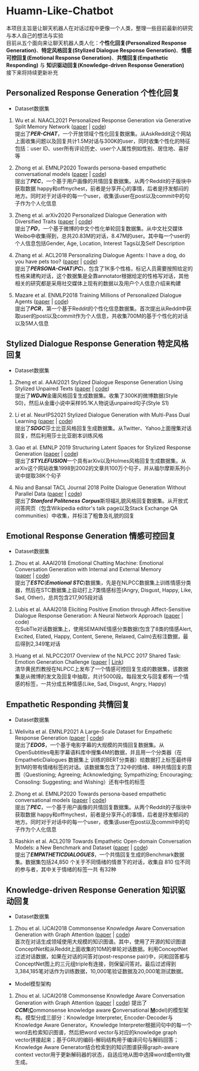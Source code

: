 # Huamn-Like-Chatbot
本项目主旨是让聊天机器人在对话过程中更像一个人类，整理一些目前最新的研究与本人自己的想法与实验  
目前从五个面向来让聊天机器人类人化：**个性化回复(Personalized Response Generation)**、**特定风格回复(Stylized Dialogue Response Generation)**、**情感可控回复(Emotional Response Generation)**、**共情回复(Empathetic Responding)** 与 **知识驱动回复(Knowledge-driven Response Generation)**  
接下来将持续更新补充

## Personalized Response Generation  个性化回复  
- Dataset数据集
1. Wu et al. NAACL2021 Personalized Response Generation via Generative Split Memory Network 
([paper](https://aclanthology.org/2021.naacl-main.157.pdf) | [code](https://github.com/Willyoung2017/PER-CHAT))  
提出了***PER-CHAT***，一个开放领域个性化回复数据集。从AskReddit这个网站上面收集问题以及回复共计1.5M对话与300K的user，同时收集个性化的特征包括：user ID、user所有评论历史、user个人属性例如性别、居住地、喜好等 
  
2. Zhong et al. EMNLP2020 Towards persona-based empathetic conversational models
([paper](https://aclanthology.org/2020.emnlp-main.531.pdf) | [code](https://github.com/zhongpeixiang/PEC))  
提出了***PEC***，一个基于用户画像的共情回复数据集。从两个Reddit的子版块中获取数据 happy和offmychest，前者是分享开心的事情，后者是抒发郁闷的地方。同时对于对话中的每一个user，收集该user在post以及commit中的句子作为个人化信息
  
3. Zheng et al. arXiv2020 Personalized Dialogue Generation with Diversified Traits
([paper](https://arxiv.org/pdf/1901.09672.pdf) | [code](https://github.com/silverriver/PersonalDilaog))  
提出了***PD***，一个基于微博的中文个性化单轮回复数据集。从中文社交媒体Weibo中收集得到，总共20.83M的对话，8.47M的user。其中每一个user的个人信息包括Gender, Age, Location, Interest Tags以及Self Description

4. Zhang et al. ACL2018 Personalizing Dialogue Agents: I have a dog, do you have pets too?
([paper](https://arxiv.org/pdf/1801.07243.pdf) | [code](https://github.com/facebookresearch/ParlAI))   
提出了***PERSONA-CHAT***(***PC***)，包含了1K多个性格，标记人员需要按照给定的性格来建构对话，这个数据集是全靠annotator根据给定的性格写对话，其他相关的研究都是采用社交媒体上现有的数据以及用户个人信息介绍来构建

5. Mazare et al. ENMLP2018 Training Millions of Personalized Dialogue Agents
([paper](https://arxiv.org/pdf/1809.01984.pdf) | [code](https://github.com/Exe-dev/PersonaGeneration))  
提出了***PCR***，第一个基于Reddit的个性化信息数据集。首次提出从Reddit中获取user的post以及commit作为个人信息，共收集700M的基于个性化的对话以及5M人信息

## Stylized Dialogue Response Generation   特定风格回复  
- Dataset数据集
1. Zheng et al. AAAI2021 Stylized Dialogue Response Generation Using Stylized Unpaired Texts
([paper](https://arxiv.org/pdf/2009.12719.pdf) | [code](https://github.com/silverriver/Stylized_Dialog))  
提出了***WDJN***金庸风格回复生成数据集。收集了300K的微博数据(Style S0)，然后从金庸小说中采样95.1K人物说话unpaired句子(Style S1)

2. Li et al. NeurIPS2021 Stylized Dialogue Generation with Multi-Pass Dual Learning
([paper](https://proceedings.neurips.cc/paper/2021/file/ef67f7c2d86352c2c42e19d20f881f53-Paper.pdf) | [code](https://github.com/codebaseli/mpdl))  
提出了***SDGC***莎士比亚风格回复生成数据集。从Twitter、Yahoo上面搜集对话回复，然后利用莎士比亚剧本训练风格

3. Gao et al. EMNLP 2019 Structuring Latent Spaces for Stylized Response Generation
([paper](https://aclanthology.org/D19-1190.pdf) | [code](https://github.com/golsun/StyleFusion))  
提出了***STYLEFUSION***一个具有arXiv以及Holmes风格回复生成数据集。从arXiv这个网站收集1998到2002的文章共100万个句子，并从福尔摩斯系列小说中提取38K个句子

4. Niu and Bansal TACL Journal 2018 Polite Dialogue Generation Without Parallel Data
([paper](https://aclanthology.org/D19-1190.pdf) | [code](https://github.com/golsun/StyleFusion))  
提出了***Stanford Politeness Corpus***斯坦福礼貌风格回复数据集。从开放式问答网页（包含Wikipedia editor's talk page以及Stack Exchange QA communities）中收集，并标注了粗鲁及礼貌的回复

## Emotional Response Generation  情感可控回复  
- Dataset数据集
1. Zhou et al. AAAI2018 Emotional Chatting Machine: Emotional Conversation Generation with Internal and External Memory  
([paper](https://arxiv.org/pdf/1704.01074.pdf) | [code](https://github.com/tuxchow/ecm))  
提出了***ESTC***(***Emotional STC***)数据集，先是在NLPCC数据集上训练情感分类器，然后在STC数据集上自动打上7类情感标签(Angry, Disgust, Happy, Like, Sad, Other)，总共包含217,905段对话  

2. Lubis et al. AAAI2018 Eliciting Positive Emotion through Affect-Sensitive Dialogue Response Generation: A Neural Network Approach
([paper](https://ahcweb01.naist.jp/papers/conference/2018/201802_AAAI_nurul-lu_1/201802_AAAI_nurul-lu_1.paper.pdf) | code)  
在SubTle对话数据集上，使用SEMAINE情感分类数据(包含了8类的情感Alert, Excited, Elated, Happy, Content, Serene, Relaxed, Calm)去标注数据，最后得到2,349笔对话  

3. Huang et al. NLPCC2017 Overview of the NLPCC 2017 Shared Task: Emotion Generation Challenge
([paper](http://coai.cs.tsinghua.edu.cn/hml/media/files/Overview_of_the_NLPCC_2017_Shared_Task__Emotion_Generation_Challenge.pdf) | [Link](http://tcci.ccf.org.cn/conference/2017/dldoc/taskgline04.pdf))  
清华黄民烈教授在NLPCC上发布了一个情感可控回复生成的数据集，该数据集是从微博的发文及回复中抽取，共计5000段。每段发文与回复都有一个情感的标签，一共分成五种情感(Like, Sad, Disgust, Angry, Happy)

## Empathetic Responding    共情回复
- Dataset数据集
1. Welivita et al. EMNLP2021 A Large-Scale Dataset for Empathetic Response Generation
([paper](https://aclanthology.org/2021.emnlp-main.96.pdf) | [code](https://github.com/anuradha1992/EDOS))  
提出了***EDOS***，一个基于电影字幕的大规模的共情回复数据集。从OpenSubtitles电影字幕语料库中搜集4M的数据，并且用一个分类器（在 EmpatheticDialogues 数据集上 训练的BERT分类器）给数据打上标签最终得到1M的带有情绪标签的对话。该数据集包含了32中的情绪、8种共情回复的意图（Questioning; Agreeing; Acknowledging; Sympathizing; Encouraging; Consoling: Suggesting; and Wishing）还有中性的标签

2. Zhong et al. EMNLP2020 Towards persona-based empathetic conversational models
([paper](https://aclanthology.org/2020.emnlp-main.531.pdf) | [code](https://github.com/zhongpeixiang/PEC))  
提出了***PEC***，一个基于用户画像的共情回复数据集。从两个Reddit的子版块中获取数据 happy和offmychest，前者是分享开心的事情，后者是抒发郁闷的地方。同时对于对话中的每一个user，收集该user在post以及commit中的句子作为个人化信息

3. Rashkin et al. ACL2019  Towards Empathetic Open-domain Conversation Models: a New Benchmark and Dataset
([paper](https://arxiv.org/pdf/1811.00207.pdf) | [code](https://github.com/facebookresearch/EmpatheticDialogues))  
提出了***EMPATHETICDIALOGUES***，一个共情回复生成的Benchmark数据集。数据集包括24,850 个关于不同情绪的情景下的对话，收集自 810 位不同的参与者，其中关于情绪的标签一共
有32种

## Knowledge-driven Response Generation    知识驱动回复
- Dataset数据集
1. Zhou et al. IJCAI2018 Commonsense Knowledge Aware Conversation Generation with Graph Attention
([paper](https://www.ijcai.org/proceedings/2018/643) | [code](https://github.com/thu-coai/ccm))  
首次在对话生成领域使用大规模的知识图谱。其中，使用了开源的知识图谱ConceptNet和从Reddit上面收集的10M的单轮对话数据。利用ConceptNet过滤对话数据，如果在对话的问答对(post-response pair)中，问和回答都与ConceptNet图上的三元组triple有连接，则保留问答对。最后过滤得到3,384,185笔对话作为训练数据，10,000笔验证数据及20,000笔测试数据。

- Model模型架构
1. Zhou et al. IJCAI2018 Commonsense Knowledge Aware Conversation Generation with Graph Attention
([paper](https://www.ijcai.org/proceedings/2018/643) | [code](https://github.com/thu-coai/ccm)) 
提出了***CCM***(<ins><b>C</b></ins>ommonsense knowledge aware <ins><b>C</b></ins>onversational <ins><b>M</b></ins>odel)的模型架构。模型分成三部分：Knowledge Interpreter, Encoder-Decoder与Knowledge Aware Generator。Knowledge Interpreter根据问句中的每一个word去检索知识图谱，然后把word vector与对应的knowledge graph vector拼接起来；基于GRU的编码-解码结构用于编译问句与解码回答；Knowledge Aware Generator结合检索到的知识图谱获得graph-aware context vector用于更新解码器的状态，自适应地从图中选择word或entity做生成。
